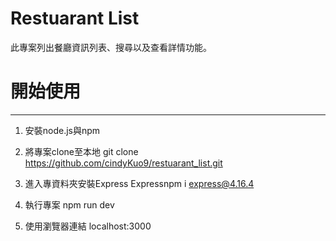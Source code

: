 # Restuarant List
此專案列出餐廳資訊列表、搜尋以及查看詳情功能。



# 開始使用
----
1. 安裝node.js與npm

2. 將專案clone至本地
   git clone https://github.com/cindyKuo9/restuarant_list.git
   
3. 進入專資料夾安裝Express
   Expressnpm i express@4.16.4
   
4. 執行專案
   npm run dev
   
5. 使用瀏覽器連結 localhost:3000
